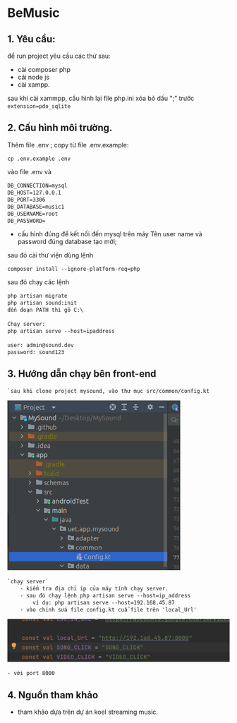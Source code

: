 
# BeMusic

## 1. Yêu cầu:
để run project yêu cầu các thứ sau:
- cài composer php
- cái node js 
- cài xampp.

sau khi cài xammpp, cấu hình lại file php.ini xóa bỏ dấu ";" trước ``extension=pdo_sqlite``

## 2. Cấu hình môi trường.
Thêm file .env
 ; copy từ file .env.example:  

    cp .env.example .env
vào file .env và 
        
    DB_CONNECTION=mysql
    DB_HOST=127.0.0.1
    DB_PORT=3306
    DB_DATABASE=music1
    DB_USERNAME=root
    DB_PASSWORD=
* cấu hình đúng để kết nối đến mysql trên máy
Tên user name và password đúng database tạo mới;

sau đó cài thư viện dùng lệnh

    composer install --ignore-platform-req=php

sau đó chạy các lệnh

    php artisan migrate
    php artisan sound:init
    đến đoạn PATH thì gõ C:\

    Chạy server:
    php artisan serve --host=ipaddress

    user: admin@sound.dev
    password: sound123

## 3. Hướng dẫn chạy bên front-end

    `sau khi clone project mysound, vào thư mục src/common/config.kt 
    
![Alt text](image.png)

    `chạy server`
        - kiểm tra địa chỉ ip của máy tính chạy server.
        - sau đó chạy lệnh php artisan serve --host=ip_address 
            ví dụ: php artisan serve --host=192.168.45.87
        - vào chỉnh sửa file config.kt cuẩ file trên 'local_Url'
        
![Alt text](image-1.png)

    - với port 8000
## 4. Nguồn tham khảo

- tham khảo dựa trên dự án koel streaming music.